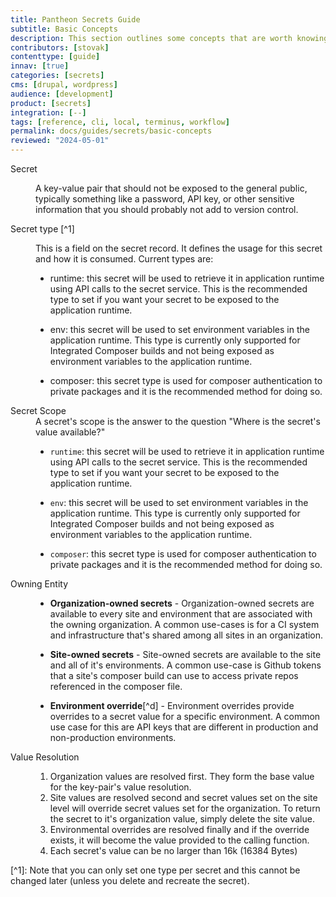 ```yaml
---
title: Pantheon Secrets Guide
subtitle: Basic Concepts
description: This section outlines some concepts that are worth knowing about Pantheon Secrets. Gaining familiarity with them will help you to make better use of this feature.
contributors: [stovak]
contenttype: [guide]
innav: [true]
categories: [secrets]
cms: [drupal, wordpress]
audience: [development]
product: [secrets]
integration: [--]
tags: [reference, cli, local, terminus, workflow]
permalink: docs/guides/secrets/basic-concepts
reviewed: "2024-05-01"
---
```

<dl>  

<dt>Secret</dt>

<dd>

A key-value pair that should not be exposed to the general public, typically something like a password, API key, or other sensitive information that you should probably not add to version control.

</dd>

<dt>Secret type [^1]</dt>

<dd>

  This is a field on the secret record. It defines the usage for this secret and how it is consumed. Current types are:

  * runtime: this secret will be used to retrieve it in application runtime using API calls to the secret service. This is the recommended type to set if you want your secret to be exposed to the application runtime.

  * env: this secret will be used to set environment variables in the application runtime. This type is currently only supported for Integrated Composer builds and not being exposed as environment variables to the application runtime.

  * composer: this secret type is used for composer authentication to private packages and it is the recommended method for doing so.

</dd>

<dt>Secret Scope</dt>

<dd>
A secret's scope is the answer to the question "Where is the secret's value available?"

  * `runtime`: this secret will be used to retrieve it in application runtime using API calls to the secret service. This is the recommended type to set if you want your secret to be exposed to the application runtime.

  * `env`: this secret will be used to set environment variables in the application runtime. This type is currently only supported for Integrated Composer builds and not being exposed as environment variables to the application runtime.

  * `composer`: this secret type is used for composer  authentication to private packages and it is the recommended method for doing so.

</dd>

<dt>Owning Entity</dt>

<dd>

* **Organization-owned secrets** -  Organization-owned secrets are available to every site and environment that are associated with the owning organization. A common use-cases is for a CI system and infrastructure that's shared among all sites in an organization.

* **Site-owned secrets** -  Site-owned secrets are available to the site and all of it's environments. A common use-case is Github tokens that a site's composer build can use to access private repos referenced in the composer file.

* **Environment override**[^d]  - Environment overrides provide overrides to a secret value for a specific environment. A common use case for this are API keys that are different in production and non-production environments.

</dd>

<dt>Value Resolution</dt>

<dd>

1. Organization values are resolved first. They form the base value for the key-pair's value resolution.
2. Site values are resolved second and secret values set on the site level will override secret values set for the organization. To return the secret to it's organization value, simply delete the site value.
3. Environmental overrides are resolved finally and if the override exists, it will become the value provided to the calling function.
4. Each secret's value can be no larger than 16k (16384 Bytes)

</dd>

</dl>

\[^1\]: Note that you can only set one type per secret and this cannot be changed later (unless you delete and recreate the secret).
